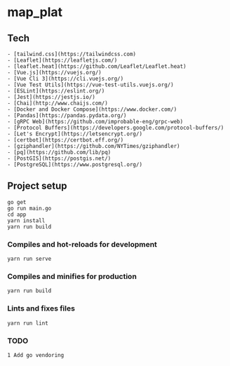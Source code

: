 # map_plat

## Tech
    - [tailwind.css](https://tailwindcss.com)
    - [Leaflet](https://leafletjs.com/)
    - [leaflet.heat](https://github.com/Leaflet/Leaflet.heat)
    - [Vue.js](https://vuejs.org/)
    - [Vue Cli 3](https://cli.vuejs.org/)
    - [Vue Test Utils](https://vue-test-utils.vuejs.org/)
    - [ESLint](https://eslint.org/)
    - [Jest](https://jestjs.io/)
    - [Chai](http://www.chaijs.com/)
    - [Docker and Docker Compose](https://www.docker.com/)
    - [Pandas](https://pandas.pydata.org/)
    - [gRPC Web](https://github.com/improbable-eng/grpc-web)
    - [Protocol Buffers](https://developers.google.com/protocol-buffers/)
    - [Let's Encrypt](https://letsencrypt.org/)
    - [certbot](https://certbot.eff.org/)
    - [gziphandler](https://github.com/NYTimes/gziphandler)
    - [pq](https://github.com/lib/pq)
    - [PostGIS](https://postgis.net/)
    - [PostgreSQL](https://www.postgresql.org/)

## Project setup
```
go get
go run main.go
cd app
yarn install
yarn run build
```

### Compiles and hot-reloads for development
```
yarn run serve
```

### Compiles and minifies for production
```
yarn run build
```

### Lints and fixes files
```
yarn run lint
```

### TODO
    1 Add go vendoring

